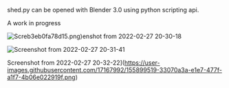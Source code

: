 shed.py can be opened with Blender 3.0 using python scripting api.

A work in progress

![Screb3eb0fa78d15.png)enshot from 2022-02-27 20-30-18](https://user-images.githubusercontent.com/17167992/155899088-1045b9f6-f603-4e83-a30b-b3eb0fa78d15.png)

![Screenshot from 2022-02-27 20-31-41](https://user-images.githubusercontent.com/17167992/155899341-78c17bca-c40f-46b4-82e4-2c1839be1bb5.png)

Screenshot from 2022-02-27 20-32-22](https://user-images.githubusercontent.com/17167992/155899519-33070a3a-e1e7-477f-a1f7-4b06e022919f.png)
